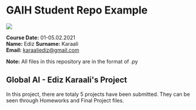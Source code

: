 # GAIH Student Repo Example
![](img/logo.png)

**Course Date:** 01-05.02.2021  
**Name:** Ediz
**Surname:** Karaali  
**Email:** karaaliediz@gmail.com  

**Note:** All files in this repository are in the format of .py 

## Global AI - Ediz Karaali's Project
In this project, there are totaly 5 projects have been submitted. They can be seen through Homeworks and Final Project files.



